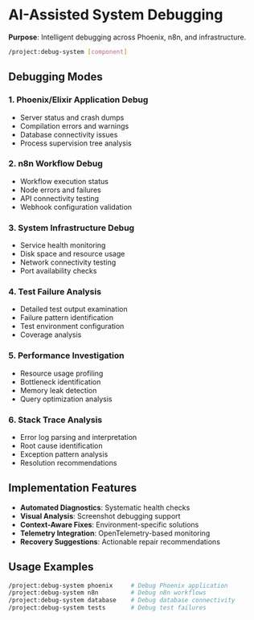 # AI-Assisted System Debugging

**Purpose**: Intelligent debugging across Phoenix, n8n, and infrastructure.

```bash
/project:debug-system [component]
```

## Debugging Modes

### 1. Phoenix/Elixir Application Debug
- Server status and crash dumps
- Compilation errors and warnings
- Database connectivity issues
- Process supervision tree analysis

### 2. n8n Workflow Debug
- Workflow execution status
- Node errors and failures
- API connectivity testing
- Webhook configuration validation

### 3. System Infrastructure Debug
- Service health monitoring
- Disk space and resource usage
- Network connectivity testing
- Port availability checks

### 4. Test Failure Analysis
- Detailed test output examination
- Failure pattern identification
- Test environment configuration
- Coverage analysis

### 5. Performance Investigation
- Resource usage profiling
- Bottleneck identification
- Memory leak detection
- Query optimization analysis

### 6. Stack Trace Analysis
- Error log parsing and interpretation
- Root cause identification
- Exception pattern analysis
- Resolution recommendations

## Implementation Features
- **Automated Diagnostics**: Systematic health checks
- **Visual Analysis**: Screenshot debugging support
- **Context-Aware Fixes**: Environment-specific solutions
- **Telemetry Integration**: OpenTelemetry-based monitoring
- **Recovery Suggestions**: Actionable repair recommendations

## Usage Examples
```bash
/project:debug-system phoenix     # Debug Phoenix application
/project:debug-system n8n         # Debug n8n workflows
/project:debug-system database    # Debug database connectivity
/project:debug-system tests       # Debug test failures
```